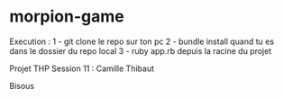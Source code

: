 # morpion-game
Execution :
1 - git clone le repo sur ton pc
2 - bundle install quand tu es dans le dossier du repo local
3 - ruby app.rb depuis la racine du projet

Projet THP Session 11 :
Camille 
Thibaut


Bisous